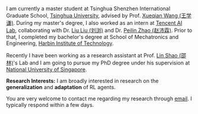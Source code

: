 I am currently a master student at Tsinghua Shenzhen International Graduate School, [Tsinghua University](https://www.tsinghua.edu.cn/en/), advised by Prof. [Xueqian Wang (王学谦)](https://www.sigs.tsinghua.edu.cn/wxq/main.htm). During my master's degree, I also worked as an intern at [Tencent AI Lab](https://ai.tencent.com/ailab/en/index), collaborating with Dr. [Liu Liu (刘浏)](https://liuliuforph.github.io/) and Dr. [Peilin Zhao (赵沛霖)](https://peilinzhao.github.io/). Prior to that, I completed my bachelor's degree at School of Mechatronics and Engineering, [Harbin Institute of Technology](http://en.hit.edu.cn/).

Recently I have been working as a research assistant at Prof. [Lin Shao (邵林)](https://linsats.github.io/)'s Lab and I am going to pursue my PhD degree under his supervision at [National University of Singapore](https://nus.edu.sg/).

**Research Interests:** I am broadly interested in research on the **generalization** and **adaptation** of RL agents.

You are very welcome to contact me regarding my research through [email](mailto:zx-liu21@mails.tsinghua.edu.cn). I typically respond within a few days.
